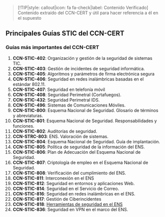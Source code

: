 > [!TIP|style: callout|icon: fa fa-check|label: Contenido Verificado]
> Contenido extraído del CCN-CERT y útil para hacer referencia a él en el supuesto

## Principales Guías STIC del CCN-CERT <!-- {docsify-ignore} -->

### Guías más importantes del CCN-CERT

1. **CCN-STIC-402**: Organización y gestión de la seguridad de sistemas TIC.
2. **CCN-STIC-403**: Gestión de incidentes de seguridad informática.
3. **CCN-STIC-405**: Algoritmos y parámetros de firma electrónica segura
4. **CCN-STIC-406**: Seguridad en redes inalámbricas basadas en el estándar 802.11.
5. **CCN-STIC-407**: Seguridad en telefonía móvil
6. **CCN-STIC-408**: Seguridad Perimetral (Cortafuegos).
7. **CCN-STIC-432**: Seguridad Perimetral IDS.
8. **CCN-STIC-496**: Sistemas de Comunicaciones Móviles.
9. **CCN-STIC-800**: Esquema Nacional de Seguridad. Glosario de términos y abreviaturas.
10. **CCN-STIC-801**: Esquema Nacional de Seguridad. Responsabilidades y funciones.
11. **CCN-STIC-802**: Auditorías de seguridad.
12. **CCN-STRC-803**: ENS. Valoración de sistemas.
13. **CCN-STIC-804**: Esquema Nacional de Seguridad. Guía de implantación.
14. **CCN-STIC-805**: Política de seguridad de la información del ENS.
15. **CCN-STIC-806**: Plan de Adecuación del Esquema Nacional de Seguridad.
16. **CCN-STIC-807**: Criptología de empleo en el Esquema Nacional de Seguridad.
17. **CCN-STIC-808**: Verificación del cumplimiento del ENS.
18. **CCN-STIC-811**: Interconexión en el ENS
19. **CCN-STIC-812**: Seguridad en entornos y aplicaciones Web.
20. **CCN-STIC-814**: Seguridad en el Servicio de Correo.
21. **CCN-STIC-816**: Seguridad en redes inalámbricas en el ENS.
22. **CCN-STIC-817**: Gestión de Ciberincidentes 
23. **CCN-STIC-818**: [Herramientas de seguridad en el ENS](temas/ENS/guias-ccn/818.md)
24. **CCN-STIC-836**: Seguridad en VPN en el marco del ENS.